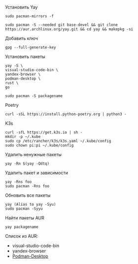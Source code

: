 Установить Yay
```
sudo pacman-mirrors -f 
```
```
sudo pacman -S --needed git base-devel && git clone https://aur.archlinux.org/yay.git && cd yay && makepkg -si
```
Добавить ключ
```
gpg --full-generate-key
```
Установить пакеты
```
yay -S \
visual-studio-code-bin \
yandex-browser \
podman-desktop \
rust \
go
```
```
sudo pacman -S packagename
```
Poetry
```
curl -sSL https://install.python-poetry.org | python3 -
```
K3s
```
curl -sfL https://get.k3s.io | sh -
mkdir -p ~/.kube
sudo cp /etc/rancher/k3s/k3s.yaml ~/.kube/config
sudo chown pi:pi ~/.kube/config
```
Удалить ненужные пакеты
```
yay -Rn $(yay -Qdtq)
```
Удалить пакет и зависимости
```
yay -Rns foo
sudo pacman -Rns foo
```
Обновить все пакеты
```
yay (Alias to yay -Syu)
sudo pacman -Syyu
```
Найти пакеты AUR
```
yay packagename
```
Список из AUR:
- visual-studio-code-bin
- yandex-browser
- [Podman-Desktop](https://podman-desktop.io/docs/installation/linux-install)

